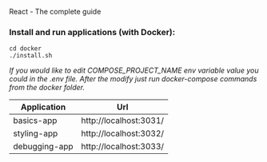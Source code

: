 React - The complete guide

### Install and run applications (with Docker):

```
cd docker
./install.sh
````
*If you would like to edit COMPOSE_PROJECT_NAME env variable value you could in the .env file. After the modify just run docker-compose commands from the docker folder.*

| Application     | Url                     |
| --------------- | ----------------------- |
| basics-app      | http://localhost:3031/  |
| styling-app     | http://localhost:3032/  |
| debugging-app   | http://localhost:3033/  |
